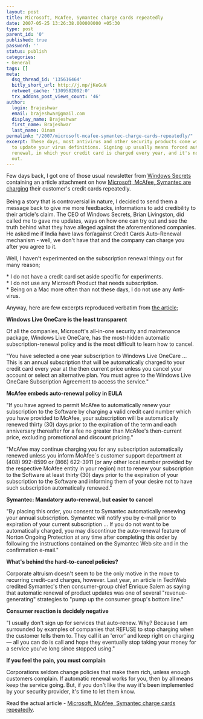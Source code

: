 ```yaml
---
layout: post
title: Microsoft, McAfee, Symantec charge cards repeatedly
date: 2007-05-25 13:26:38.000000000 +05:30
type: post
parent_id: '0'
published: true
password: ''
status: publish
categories:
- General
tags: []
meta:
  dsq_thread_id: '135616464'
  bitly_short_url: http://j.mp/jKeGuN
  retweet_cache: '1309582092:0'
  trx_addons_post_views_count: '46'
author:
  login: Brajeshwar
  email: brajeshwar@gmail.com
  display_name: Brajeshwar
  first_name: Brajeshwar
  last_name: Oinam
permalink: "/2007/microsoft-mcafee-symantec-charge-cards-repeatedly/"
excerpt: These days, most antivirus and other security products come with a subscription
  to update your virus definitions. Signing up usually means forced automatic subscription
  renewal, in which your credit card is charged every year, and it's not easy to opt
  out.
---
```

<p>Few days back, I got one of those usual newsletter from <a href="http://www.windowssecrets.com/">Windows Secrets</a> containing an article attachment on how <a href="http://www.windowssecrets.com/comp/070517/#story1">Microsoft, McAfee, Symantec are charging</a> their customer's credit cards repeatedly.<br />
<br />
Being a story that is controversial in nature, I decided to send them a message back to give me more feedbacks, informations to add credibility to their article's claim. The CEO of Windows Secrets, Brian Livingston, did called me to gave me updates, ways on how one can try out and see the truth behind what they have alleged against the aforementioned companies. He asked me if India have laws for/against Credit Cards Auto-Renewal mechanism - well, we don't have that and the company can charge you after you agree to it.</p>
<p>Well, I haven't experimented on the subscription renewal thingy out for many reason;</p>
<p>* I do not have a credit card set aside specific for experiments.<br />
* I do not use any Microsoft Product that needs subscription.<br />
* Being on a Mac more often than not these days, I do not use any Anti-virus.</p>
<p>Anyway, here are few excerpts reproduced verbatim from <a href="http://www.windowssecrets.com/comp/070517/#story1">the article</a>;</p>
<p><strong>Windows Live OneCare is the least transparent</strong></p>
<p>Of all the companies, Microsoft's all-in-one security and maintenance package, Windows Live OneCare, has the most-hidden automatic subscription-renewal policy and is the most difficult to learn how to cancel.</p>
<p>"You have selected a one year subscription to Windows Live OneCare ... This is an annual subscription that will be automatically charged to your credit card every year at the then current price unless you cancel your account or select an alternative plan. You must agree to the Windows Live OneCare Subscription Agreement to access the service."</p>
<p><strong>McAfee embeds auto-renewal policy in EULA</strong></p>
<p>"If you have agreed to permit McAfee to automatically renew your subscription to the Software by charging a valid credit card number which you have provided to McAfee, your subscription will be automatically renewed thirty (30) days prior to the expiration of the term and each anniversary thereafter for a fee no greater than McAfee's then-current price, excluding promotional and discount pricing."</p>
<p>"McAfee may continue charging you for any subscription automatically renewed unless you inform McAfee&acute;s customer support department at (408) 992-8599 or (866) 622-3911 (or any other local number provided by the respective McAfee entity in your region) not to renew your subscription to the Software at least thirty (30) days prior to the expiration of your subscription to the Software and informing them of your desire not to have such subscription automatically renewed."</p>
<p><strong>Symantec: Mandatory auto-renewal, but easier to cancel</strong></p>
<p>"By placing this order, you consent to Symantec automatically renewing your annual subscription. Symantec will notify you by e-mail prior to expiration of your current subscription ... If you do not want to be automatically charged, you may discontinue the auto-renewal feature of Norton Ongoing Protection at any time after completing this order by following the instructions contained on the Symantec Web site and in the confirmation e-mail."</p>
<p><strong>What's behind the hard-to-cancel policies?</strong></p>
<p>Corporate altruism doesn't seem to be the only motive in the move to recurring credit-card charges, however. Last year, an article in TechWeb credited Symantec's then consumer-group chief Enrique Salem as saying that automatic renewal of product updates was one of several "revenue-generating" strategies to "pump up the consumer group's bottom line."</p>
<p><strong>Consumer reaction is decidely negative</strong></p>
<p>"I usually don't sign up for services that auto-renew. Why? Because I am surrounded by examples of companies that REFUSE to stop charging when the customer tells them to. They call it an 'error' and keep right on charging &mdash; all you can do is call and hope they eventually stop taking your money for a service you've long since stopped using."</p>
<p><strong>If you feel the pain, you must complain</strong></p>
<p>Corporations seldom change policies that make them rich, unless enough customers complain. If automatic renewal works for you, then by all means keep the service going. But, if you don't like the way it's been implemented by your security provider, it's time to let them know.</p>
<p>Read the actual article - <a href="http://www.windowssecrets.com/comp/070517/#story1">Microsoft, McAfee, Symantec charge cards repeatedly</a>.</p>
